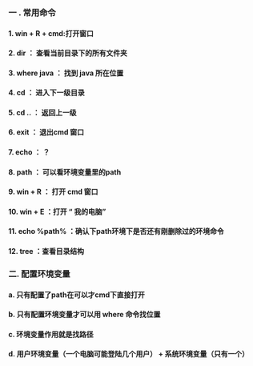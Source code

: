 ### 一 . 常用命令
#### 1.  win + R + cmd:打开窗口
#### 2.  dir          ： 查看当前目录下的所有文件夹
#### 3.  where java   ： 找到 java 所在位置
#### 4.  cd           ： 进入下一级目录
#### 5.  cd ..        ： 返回上一级
#### 6.  exit         ： 退出cmd 窗口
#### 7.  echo         ： ？
#### 8.  path         ： 可以看环境变量里的path
#### 9.  win + R      ： 打开 cmd 窗口
#### 10. win + E      ：打开 “ 我的电脑”
#### 11. echo %path%  ：确认下path环境下是否还有刚删除过的环境命令
#### 12. tree         ：查看目录结构

### 二. 配置环境变量
#### a. 只有配置了path在可以才cmd下直接打开
#### b. 只有配置环境变量才可以用 where 命令找位置
#### c. 环境变量作用就是找路径
#### d. 用户环境变量（一个电脑可能登陆几个用户） + 系统环境变量（只有一个）
